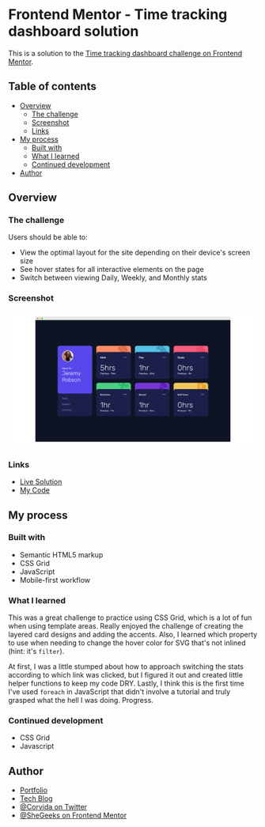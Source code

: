 # Frontend Mentor - Time tracking dashboard solution

This is a solution to the [Time tracking dashboard challenge on Frontend Mentor](https://www.frontendmentor.io/challenges/time-tracking-dashboard-UIQ7167Jw).

## Table of contents

- [Overview](#overview)
  - [The challenge](#the-challenge)
  - [Screenshot](#screenshot)
  - [Links](#links)
- [My process](#my-process)
  - [Built with](#built-with)
  - [What I learned](#what-i-learned)
  - [Continued development](#continued-development)
- [Author](#author)

## Overview

### The challenge

Users should be able to:

- View the optimal layout for the site depending on their device's screen size
- See hover states for all interactive elements on the page
- Switch between viewing Daily, Weekly, and Monthly stats

### Screenshot

![WIP](./desktop-ss.png)

### Links

- [Live Solution](https://shegeeks.github.io/Frontend-Mentor-Projects/time-tracking-dashboard/)
- [My Code](https://github.com/SheGeeks/Frontend-Mentor-Projects/tree/Frontend-Mentor-Projects/time-tracking-dashboard)

## My process

### Built with

- Semantic HTML5 markup
- CSS Grid
- JavaScript
- Mobile-first workflow

### What I learned

This was a great challenge to practice using CSS Grid, which is a lot of fun when using template areas. Really enjoyed the challenge of creating the layered card designs and adding the accents. Also, I learned which property to use when needing to change the hover color for SVG that's not inlined (hint: it's `filter`).

At first, I was a little stumped about how to approach switching the stats according to which link was clicked, but I figured it out and created little helper functions to keep my code DRY. Lastly, I think this is the first time I've used `foreach` in JavaScript that didn't involve a tutorial and truly grasped what the hell I was doing. Progress.

### Continued development

- CSS Grid
- Javascript

## Author

- [Portfolio](https://corvida.netlify.app/)
- [Tech Blog](https://shegeeks.net)
- [@Corvida on Twitter](https://www.twitter.com/corvida)
- [@SheGeeks on Frontend Mentor](https://www.frontendmentor.io/profile/shegeeks)
